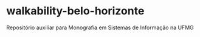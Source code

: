 # walkability-belo-horizonte
Repositório auxiliar para Monografia em Sistemas de Informação na UFMG
